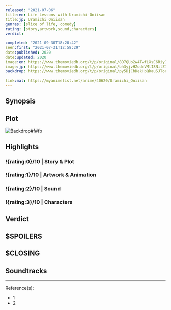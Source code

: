 ```yaml
---
released: "2021-07-06"
title:en: Life Lessons with Uramichi-Oniisan
title:jp: Uramichi Oniisan
genres: [slice of life, comedy]
rating: [story,artwork,sound,characters]
verdict:

completed: "2021-09-30T18:20:42"
seen:first: "2021-07-31T12:58:29"
date:published: 2020
date:updated: 2020
image:en: https://www.themoviedb.org/t/p/original/8D7QUo2w4TwfLXsC6Riy7TMhyje.jpg
image:jp: https://www.themoviedb.org/t/p/original/bh3yjvHZodeVMtI8NitZIcbrIUK.jpg
backdrop: https://www.themoviedb.org/t/p/original/py5DjCbDekHpQkauSJToeO2FWjS.jpg

link:mal: https://myanimelist.net/anime/40620/Uramichi_Oniisan
---
```



## Synopsis

## Plot

![Backdrop#f#fb](link "Source: TMDB")

## Highlights

### !{rating:0}/10 | Story & Plot

### !{rating:1}/10 | Artwork & Animation

### !{rating:2}/10 | Sound

### !{rating:3}/10 | Characters

## Verdict

## $SPOILERS

## $CLOSING

## Soundtracks

***
Reference(s):

- 1
- 2
